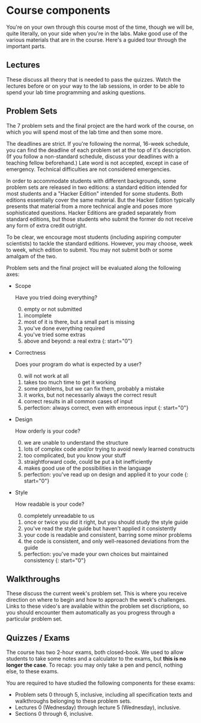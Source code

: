 # Course components

You're on your own through this course most of the time, though we will be, quite literally, on your side when you're in the labs. Make good use of the various materials that are in the course. Here's a guided tour through the important parts.

## Lectures

These discuss all theory that is needed to pass the quizzes. Watch the lectures before or on your way to the lab sessions, in order to be able to spend your lab time programming and asking questions.

## Problem Sets

The 7 problem sets and the final project are the hard work of the course, on which you will spend most of the lab time and then some more.

The deadlines are strict. If you're following the normal, 16-week schedule, you can find the deadline of each problem set at the top of it's description. (If you follow a non-standard schedule, discuss your deadlines with a teaching fellow beforehand.) Late word is not accepted, except in case of emergency. Technical difficulties are not considered emergencies.

In order to accommodate students with different backgrounds, some problem sets are released in two editions: a standard edition intended for most students and a "Hacker Edition" intended for some students. Both editions essentially cover the same material. But the Hacker Edition typically presents that material from a more technical angle and poses more sophisticated questions. Hacker Editions are graded separately from standard editions, but those students who submit the former do not receive any form of extra credit outright.

To be clear, we encourage most students (including aspiring computer scientists) to tackle the standard editions. However, you may choose, week to week, which edition to submit. You may not submit both or some amalgam of the two.

Problem sets and the final project will be evaluated along the following axes:

* Scope

	Have you tried doing everything?

	0. empty or not submitted
	1. incomplete
	2. most of it is there, but a small part is missing
	3. you've done everything required
	4. you've tried some extras
	5. above and beyond: a real extra
	{: start="0"}

* Correctness

	Does your program do what is expected by a user?

	0. will not work at all
	1. takes too much time to get it working
	2. some problems, but we can fix them, probably a mistake
	3. it works, but not necessarily always the correct result
	4. correct results in all common cases of input
	5. perfection: always correct, even with erroneous input
	{: start="0"}

* Design

	How orderly is your code?

	0. we are unable to understand the structure
	1. lots of complex code and/or trying to avoid newly learned constructs
	2. too complicated, but you know your stuff
	3. straightforward code, could be put a bit inefficiently
	4. makes good use of the possibilities in the language
	5. perfection: you've read up on design and applied it to your code
	{: start="0"}

* Style

	How readable is your code?

	0. completely unreadable to us
	1. once or twice you did it right, but you should study the style guide
	2. you've read the style guide but haven't applied it consistently
	3. your code is readable and consistent, barring some minor problems
	4. the code is consistent, and only well-reasoned deviations from the guide
	5. perfection: you've made your own choices but maintained consistency
	{: start="0"}

## Walkthroughs

These discuss the current week's problem set. This is where you receive direction on where to begin and how to approach the week's challenges. Links to these video's are available within the problem set discriptions, so you should encounter them automatically as you progress through a particular problem set.

## Quizzes / Exams

The course has two 2-hour exams, both closed-book. We used to allow students to take some notes and a calculator to the exams, but **this is no longer the case**. To recap: you may only take a pen and pencil, nothing else, to these exams.

You are required to have studied the following components for these exams:

* Problem sets 0 through 5, inclusive, including all specification texts and walkthroughs belonging to these problem sets.
* Lectures 0 (Wednesday) through lecture 5 (Wednesday), inclusive.
* Sections 0 through 6, inclusive.
